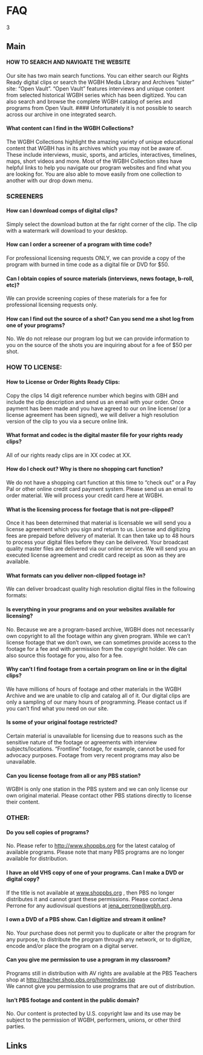 # FAQ

3

## Main

<div class="toc"></div>

#### HOW TO SEARCH AND NAVIGATE THE WEBSITE
Our site has two main search functions.  You can either search our Rights Ready digital clips or search the WGBH Media Library and Archives “sister” site: “Open Vault”.  “Open Vault” features interviews and unique content from selected historical WGBH series which has been digitized.  You can also search and browse the complete WGBH catalog of series and programs from Open Vault.   #### Unfortunately it is not possible to search across our archive in one integrated search. 

#### What content can I find in the WGBH Collections? 
The WGBH Collections highlight the amazing variety of unique educational content that WGBH has in its archives which you may not be aware of.  These include interviews, music, sports, and articles, interactives, timelines, maps, short videos and more. Most of the WGBH Collection sites have helpful links to help you navigate our program websites and find what you are looking for. You are also able to move easily from one collection to another with our drop down menu. 

### SCREENERS

#### How can I download comps of digital clips?
Simply select the download button at the far right corner of the clip.  The clip with
a watermark will download to your desktop.

#### How can I order a screener of a program with time code?
For professional licensing requests ONLY, we can provide a copy of the program with burned in time code as a digital file or DVD for $50.  

#### Can I obtain copies of source materials (interviews, news footage, b-roll, etc)?
We can provide screening copies of these materials for a fee for professional licensing requests only.   

#### How can I find out the source of a shot? Can you send me a shot log from one of your programs?
No.  We do not release our program log but we can provide information to you on the source of the shots you are inquiring about for a fee of $50 per shot. 


### HOW TO LICENSE:

#### How to License or Order Rights Ready Clips:
Copy the clips 14 digit reference number which begins with GBH and include the clip description and send us an email with your order.  Once payment has been made and you have agreed to our on line license/ (or a license agreement has been signed), 
we will deliver a high resolution version of the clip to you via a secure online link. 

#### What format and codec is the digital master file for your rights ready clips?
All of our rights ready clips are in XX codec at XX. 

#### How do I check out? Why is there no shopping cart function?
We do not have a shopping cart function at this time to “check out” or a Pay Pal or other online credit card payment system.  Please send us an email to order material.  We will process your credit card here at WGBH. 
 
#### What is the licensing process for footage that is not pre-clipped?  
Once it has been determined that material is licensable we will send you a license agreement which you sign and return to us. License and digitizing fees are prepaid before delivery of material.  It can then take up to 48 hours to process your digital files before they can be delivered.  Your broadcast quality master files are delivered via our online service.  We will send you an executed license agreement and credit card receipt as soon as they are available.

#### What formats can you deliver non-clipped footage in?
We can deliver broadcast quality high resolution digital files in the following formats:

#### Is everything in your programs and on your websites available for licensing?
No. Because we are a program-based archive, WGBH does not necessarily own copyright to all the footage within any given program. While we can’t license footage that we don’t own, we can sometimes provide access to the footage for a fee and with permission from the copyright holder. We can also source this footage for you, also for a fee.  

#### Why can’t I find footage from a certain program on line or in the digital clips?
We have millions of hours of footage and other materials in the WGBH Archive and we are unable to clip and catalog all of it. Our digital clips are only a sampling of our many hours of programming. Please contact us if you can’t find what you need on our site.

#### Is some of your original footage restricted?
Certain material is unavailable for licensing due to reasons such as the sensitive nature of the footage or agreements with interview subjects/locations.  “Frontline” footage, for example, cannot be used for advocacy purposes.  Footage from very recent programs may also be unavailable.

#### Can you license footage from all or any PBS station?
WGBH is only one station in the PBS system and we can only license our own original material.  Please contact other PBS stations directly to license their content.


### OTHER: 

#### Do you sell copies of programs?
No. Please refer to http://www.shoppbs.org for the latest catalog of available programs.  Please note that many PBS programs are no longer available for distribution.

#### I have an old VHS copy of one of your programs.  Can I make a DVD or digital copy?
If the title is not available at www.shoppbs.org , then PBS no longer distributes it and cannot grant these permissions.   Please contact Jena Perrone for any audiovisual questions at jena_perrone@wgbh.org. 

#### I own a DVD of a PBS show.  Can I digitize and stream it online?
No. Your purchase does not permit you to duplicate or alter the program for any purpose, to distribute the program through any network, or to digitize, encode and/or place the program on a digital server.

#### Can you give me permission to use a program in my classroom?
Programs still in distribution with AV rights are available at the PBS Teachers shop at http://teacher.shop.pbs.org/home/index.jsp  
We cannot give you permission to use programs that are out of distribution.

#### Isn’t PBS footage and content in the public domain? 
No. Our content is protected by U.S. copyright law and its use may be subject to the permission of WGBH, performers, unions, or other third parties. 



## Links
